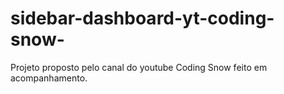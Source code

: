 # sidebar-dashboard-yt-coding-snow-
Projeto  proposto pelo canal do youtube Coding Snow feito em acompanhamento.
